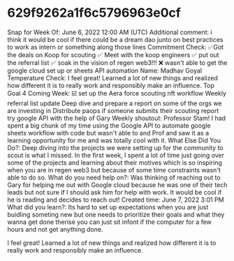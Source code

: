 # 629f9262a1f6c5796963e0cf

Snap for Week Of: June 6, 2022 12:00 AM (UTC)
Additional comment: i think it would be cool if there could be a dream dao junto on best practices to work as intern or something along those lines
Commitment Check: ✅Got the deals on Koop for scouting
✅ Meet with the koop engineers
✅ put out the referral list
✅ soak in the vision of regen web3!!!
❌ wasn't able to get the google cloud set up or sheets API automation 
Name: Madhav Goyal
Temperature Check: I feel great! Learned a lot of new things and realized how different it is to really work and responsibly make an influence. 
Top Goal 4 Coming Week: ☑️ set up the Aera force scouting nft workflow
Weekly referral list  update
Deep dive and prepare a report on some of the orgs we are investing in
Distribute paops if someone  submits their scouting report
try google API with the help of Gary
Weekly shoutout: Professor Stam! I had spent a big chunk of my time using the Google API to automate google sheets workflow with code but wasn't able to and Prof and saw it as a learning opportunity for me and was totally cool with it.
What Else Did You Do?: Deep diving into the projects we were setting up for the community to scout is what I missed. In the first week, I spent a lot of time just going over some of the projects and learning about their motives which is so inspiring when you are in regen web3 but because of some time constraints wasn't able to do so.
What do you need help on?: Was thinking of reaching out to Gary for helping me out with Google cloud because he was one of their tech leads but not sure if I should ask him for help with work. It would be cool if he is reading and decides to reach out!
Created time: June 7, 2022 3:01 PM
What did you learn?: Its hard to set up expectations when you are just buidling someting new but one needs to prioritize their goals and what they wanna get done therise you can just sit infont if the computer for a few hours and not get anything done.

I feel great! Learned a lot of new things and realized how different it is to really work and responsibly make an influence.